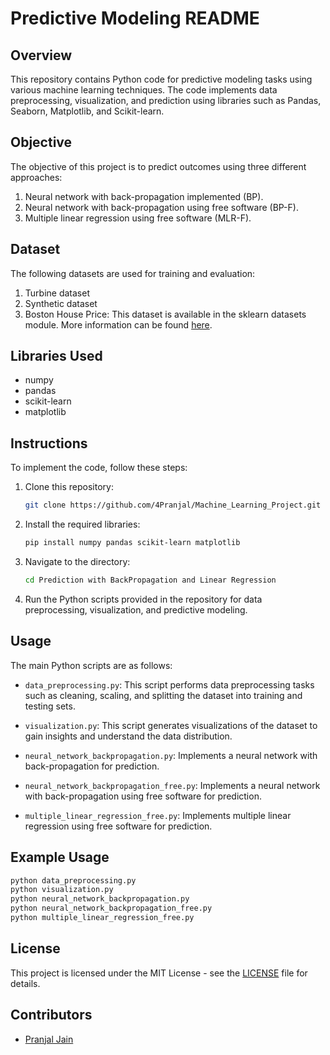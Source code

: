 # Predictive Modeling README

## Overview

This repository contains Python code for predictive modeling tasks using various machine learning techniques. The code implements data preprocessing, visualization, and prediction using libraries such as Pandas, Seaborn, Matplotlib, and Scikit-learn.

## Objective

The objective of this project is to predict outcomes using three different approaches:

1. Neural network with back-propagation implemented (BP).
2. Neural network with back-propagation using free software (BP-F).
3. Multiple linear regression using free software (MLR-F).

## Dataset

The following datasets are used for training and evaluation:

1. Turbine dataset
2. Synthetic dataset
3. Boston House Price: This dataset is available in the sklearn datasets module. More information can be found [here](https://scikit-learn.org/1.0/modules/generated/sklearn.datasets.load_boston.html).

## Libraries Used

- numpy
- pandas
- scikit-learn
- matplotlib

## Instructions

To implement the code, follow these steps:

1. Clone this repository:

   ```bash
   git clone https://github.com/4Pranjal/Machine_Learning_Project.git
   ```

2. Install the required libraries:

   ```bash
   pip install numpy pandas scikit-learn matplotlib
   ```

3. Navigate to the directory:

   ```bash
   cd Prediction with BackPropagation and Linear Regression
   ```

4. Run the Python scripts provided in the repository for data preprocessing, visualization, and predictive modeling.

## Usage

The main Python scripts are as follows:

- `data_preprocessing.py`: This script performs data preprocessing tasks such as cleaning, scaling, and splitting the dataset into training and testing sets.
  
- `visualization.py`: This script generates visualizations of the dataset to gain insights and understand the data distribution.
  
- `neural_network_backpropagation.py`: Implements a neural network with back-propagation for prediction.
  
- `neural_network_backpropagation_free.py`: Implements a neural network with back-propagation using free software for prediction.
  
- `multiple_linear_regression_free.py`: Implements multiple linear regression using free software for prediction.

## Example Usage

```bash
python data_preprocessing.py
python visualization.py
python neural_network_backpropagation.py
python neural_network_backpropagation_free.py
python multiple_linear_regression_free.py
```

## License

This project is licensed under the MIT License - see the [LICENSE](LICENSE) file for details.

## Contributors

- [Pranjal Jain](https://github.com/4Pranjal)

